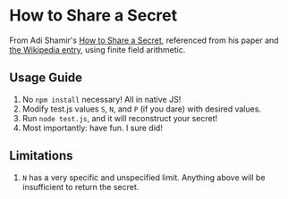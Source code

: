 # How to Share a Secret

From Adi Shamir's [How to Share a Secret](http://web.mit.edu/6.857/OldStuff/Fall03/ref/Shamir-HowToShareASecret.pdf),
referenced from his paper and 
[the Wikipedia entry](https://en.wikipedia.org/wiki/Shamir%27s_Secret_Sharing), using finite field arithmetic.

## Usage Guide
1. No `npm install` necessary! All in native JS! 
2. Modify test.js values `S`, `N`, and `P` (if you dare) with desired values.
3. Run `node test.js`, and it will reconstruct your secret!
4. Most importantly: have fun. I sure did! 

## Limitations
1. `N` has a very specific and unspecified limit. Anything above will be insufficient to return the secret.